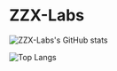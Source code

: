 # ZZX-Labs

![ZZX-Labs's GitHub stats](https://github-readme-stats-zzx-labs.vercel.app/api?username=ZZX-Labs&show_icons=true&theme=chartreuse-dark)

![Top Langs](https://github-readme-stats.vercel.app/api/top-langs/?username=ZZX-Labs&layout=compact&langs_count=8&theme=chartreuse-dark)

